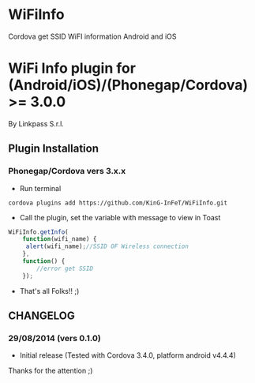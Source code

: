 WiFiInfo
========

Cordova get SSID WiFI information Android and iOS

# WiFi Info plugin for (Android/iOS)/(Phonegap/Cordova) >= 3.0.0
By Linkpass S.r.l.

## Plugin Installation

### Phonegap/Cordova vers 3.x.x 

* Run terminal

```text
cordova plugins add https://github.com/KinG-InFeT/WiFiInfo.git
```

* Call the plugin, set the variable with message to view in Toast

```javascript
WiFiInfo.getInfo( 
    function(wifi_name) {         
     alert(wifi_name);//SSID OF Wireless connection
    }, 
    function() {
        //error get SSID
    });
```

* That's all Folks!! ;)

## CHANGELOG

### 29/08/2014 (vers 0.1.0)
* Initial release (Tested with Cordova 3.4.0, platform android v4.4.4)

Thanks for the attention ;)
